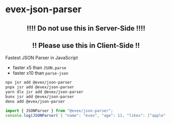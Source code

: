 # evex-json-parser

<center>
  <h2>‼‼ Do not use this in Server-Side ‼‼</h2>
</center>
<center>
  <h2>‼ Please use this in Client-Side ‼</h2>
</center>

Fastest JSON Parser in JavaScript

- faster x5 than `JSON.parse`
- faster x10 than `parse-json`

```bash
npx jsr add @evex/json-parser
pnpx jsr add @evex/json-parser
yarn dlx jsr add @evex/json-parser
bunx jsr add @evex/json-parser
deno add @evex/json-parser
```

```ts
import { JSONParser } from "@evex/json-parser";
console.log(JSONParser(`{ "name": "evex", "age": 11, "likes": ["apple", "banana"], "isMan": true }`));
```
